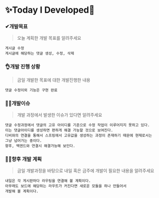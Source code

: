 # ✨Today I Developed🤞



### ✔개발목표

> 오늘 계획한 개발 목표를 알려주세요

```
게시글 수정
게시글에 해당하는 댓글 생성, 수정, 삭제
```



### 👌개발 진행 상황

> 금일 개발한 목표에 대한 개발진행한 내용

```
댓글 수정이외 기능은 구현 완료
```



### 🤷‍♂️개발이슈

> 개발 과정에서 발생한 이슈가 있다면 알려주세요

```
댓글 수정과정에서 댓글의 고유 아이디를 기준으로 수정 작업이 이루어지지 못하고 있다.
이는 댓글아이디를 생성하면 편하게 해결 가능할 것으로 보여진다. 
디비와의 연결을 통해서 스프링에서 고유값을 생성하는 과정이 존재하기 때문에 현재로서는
그냥 넘어가는 중이다. 
향후, 백엔드와 연결시 해결가능해 보인다.
```



### 🐱‍🚀향후 개발 계획

> 금일 개발과정을 바탕으로 내일 혹은 금주에 개발이 필요한 내용을 알려주세요

```
내일은 각 게시판마다 라우팅을 연결해 볼 계획이다. 
아무래도 보드에 해당하는 라우트가 커진다면 새로운 모듈을 하나 만들어서
개발해 볼 계획이다. 
```

